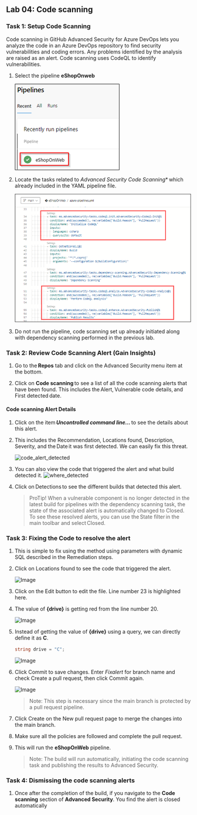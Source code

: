 ## Lab 04: Code scanning

### Task 1: Setup Code Scanning

Code scanning in GitHub Advanced Security for Azure DevOps lets you analyze the code in an Azure DevOps repository to find security vulnerabilities and coding errors. Any problems identified by the analysis are raised as an alert. Code scanning uses CodeQL to identify vulnerabilities.

1.	Select the pipeline **eShopOnweb**

    ![alert_detected](media/advlab33.png)

1.	Locate the tasks related to *Advanced Security Code Scanning** which already included in the YAML pipeline file.

    ![alert_detected](media/advlab41.png)
 
1.	Do not run the pipeline, code scanning set up already initiated along with dependency scanning performed in the previous lab.

### Task 2: Review Code Scanning Alert (Gain Insights)

1.	Go to the **Repos** tab and click on the Advanced Security menu item at the bottom.

1.	Click on **Code scanning** to see a list of all the code scanning alerts that have been found. This includes the Alert, Vulnerable code details, and First detected date.

#### Code scanning Alert Details

1.	Click on the item ***Uncontrolled command line...*** to see the details about this alert.

2.	This includes the Recommendation, Locations found,  Description, Severity, and the Date it was first detected. We can easily fix this threat. 

    ![code_alert_detected](media/avdlab4n2png)

3.	You can also view the code that triggered the alert and what build detected it.
    ![where_detected](media/avdlab4n1.png)

4.	Click on Detections to see the different builds that detected this alert.


    > ProTip!
    > When a vulnerable component is no longer detected in the latest build for pipelines with the dependency scanning task, the state of the associated alert is automatically changed to Closed. To see these resolved alerts, you can use the State filter in the main toolbar and select Closed.

### Task 3: Fixing the Code to resolve the alert

1.	This is simple to fix using the method using parameters with dynamic SQL described in the Remediation steps.

1.	Click on Locations found to see the code that triggered the alert.

    ![Image](media/avdlab4n6.png)

1.	Click on the Edit button to edit the file. Line number 23 is highlighted here. 

1. The value of __{drive}__ is getting red from the line number 20.

    ![Image](media/avdlab4n3.png)

1. Instead of getting the value of 
__{drive}__ using a query, we can directly define it as __C__.
    ```C#
    string drive = "C";
    ```

    ![Image](media/avdlab4n4.png)

1. Click Commit to save changes. Enter *Fixalert* for branch name and check Create a pull request, then click Commit again.

    ![Image](media/avdlab4n5.png)

    >Note: This step is necessary since the main branch is protected by a pull request pipeline.

1.	Click Create on the New pull request page to merge the changes into the main branch.

1. Make sure all the policies are followed and complete the pull request.

1.  This will run the **eShopOnWeb** pipeline.

    >Note: The build will run automatically, initiating the code scanning task and publishing the results to Advanced Security.

### Task 4: Dismissing the code scanning alerts 

1. Once after the completion of the build, if you navigate to the __Code scanning__ section of __Advanced Security__. You find the alert is closed automatically

